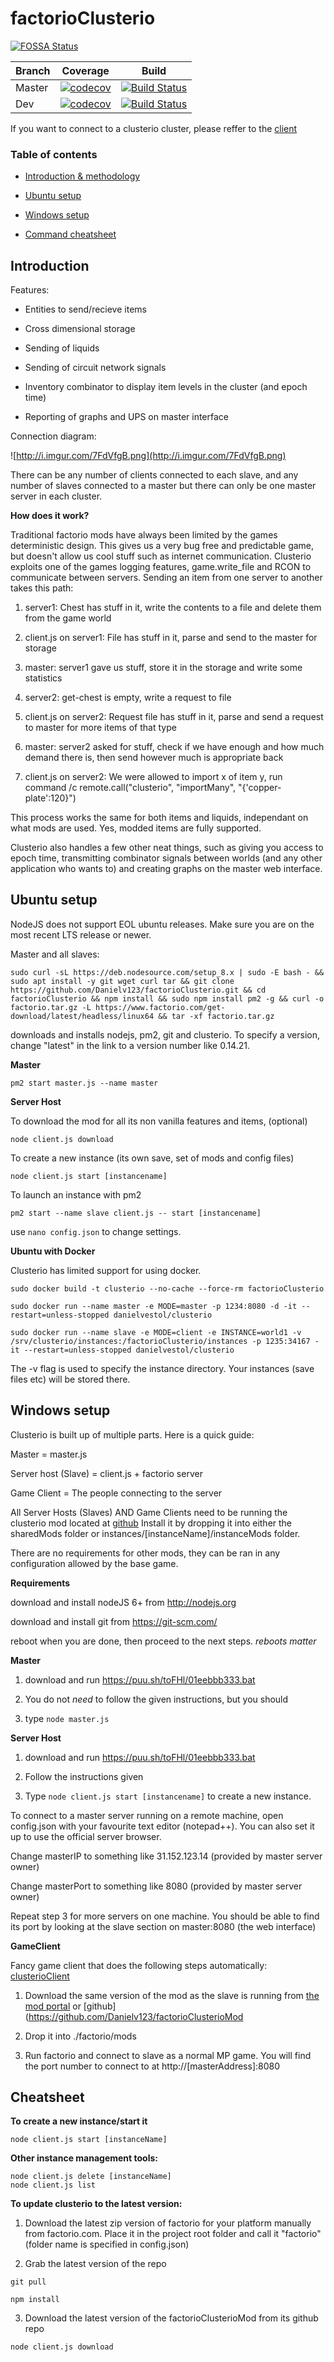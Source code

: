 # factorioClusterio
[![FOSSA Status](https://app.fossa.io/api/projects/git%2Bgithub.com%2FDanielv123%2FfactorioClusterio.svg?type=shield)](https://app.fossa.io/projects/git%2Bgithub.com%2FDanielv123%2FfactorioClusterio?ref=badge_shield)

| Branch | Coverage | Build |
|--------|----------| ----- |
| Master | [![codecov](https://codecov.io/gh/Danielv123/factorioClusterio/branch/master/graph/badge.svg)](https://codecov.io/gh/Danielv123/factorioClusterio) | [![Build Status](https://travis-ci.org/Danielv123/factorioClusterio.svg?branch=master)](https://travis-ci.org/Danielv123/factorioClusterio) |
| Dev    | [![codecov](https://codecov.io/gh/Danielv123/factorioClusterio/branch/dev/graph/badge.svg)](https://codecov.io/gh/Danielv123/factorioClusterio) | [![Build Status](https://travis-ci.org/Danielv123/factorioClusterio.svg?branch=dev)](https://travis-ci.org/Danielv123/factorioClusterio) |

If you want to connect to a clusterio cluster, please reffer to the [client](https://github.com/Danielv123/factorioClusterioClient)

### Table of contents

* [Introduction & methodology](#introduction)

* [Ubuntu setup](#ubuntu-setup)

* [Windows setup](#windows-setup)

* [Command cheatsheet](#cheatsheet)

## Introduction

Features:

- Entities to send/recieve items

- Cross dimensional storage

- Sending of liquids

- Sending of circuit network signals

- Inventory combinator to display item levels in the cluster (and epoch time)

- Reporting of graphs and UPS on master interface

Connection diagram:

![http://i.imgur.com/7FdVfgB.png](http://i.imgur.com/7FdVfgB.png)

There can be any number of clients connected to each slave, and any number of slaves connected to a master but there can only be one master server in each cluster.

**How does it work?**

Traditional factorio mods have always been limited by the games deterministic design. This gives us a very bug free and predictable game, but doesn't allow us cool stuff such as internet communication.
Clusterio exploits one of the games logging features, game.write_file and RCON to communicate between servers. Sending an item from one server to another takes this path:

1. server1: Chest has stuff in it, write the contents to a file and delete them from the game world

2. client.js on server1: File has stuff in it, parse and send to the master for storage

3. master: server1 gave us stuff, store it in the storage and write some statistics

4. server2: get-chest is empty, write a request to file

5. client.js on server2: Request file has stuff in it, parse and send a request to master for more items of that type

6. master: server2 asked for stuff, check if we have enough and how much demand there is, then send however much is appropriate back

7. client.js on server2: We were allowed to import x of item y, run command /c remote.call("clusterio", "importMany", "{'copper-plate':120}")

This process works the same for both items and liquids, independant on what mods are used. Yes, modded items are fully supported.

Clusterio also handles a few other neat things, such as giving you access to epoch time, transmitting combinator signals between worlds (and any other application who wants to) and 
creating graphs on the master web interface.

## Ubuntu setup

NodeJS does not support EOL ubuntu releases. Make sure you are on the most recent LTS release or newer.

Master and all slaves:

    sudo curl -sL https://deb.nodesource.com/setup_8.x | sudo -E bash - && sudo apt install -y git wget curl tar && git clone https://github.com/Danielv123/factorioClusterio.git && cd factorioClusterio && npm install && sudo npm install pm2 -g && curl -o factorio.tar.gz -L https://www.factorio.com/get-download/latest/headless/linux64 && tar -xf factorio.tar.gz

downloads and installs nodejs, pm2, git and clusterio. To specify a version, change "latest" in the link to a version number like 0.14.21.

**Master**

    pm2 start master.js --name master
    
**Server Host**
    
To download the mod for all its non vanilla features and items, (optional)

    node client.js download

To create a new instance (its own save, set of mods and config files)

    node client.js start [instancename]

To launch an instance with pm2

    pm2 start --name slave client.js -- start [instancename]

use `nano config.json` to change settings.

**Ubuntu with Docker**

Clusterio has limited support for using docker.

    sudo docker build -t clusterio --no-cache --force-rm factorioClusterio
	
	sudo docker run --name master -e MODE=master -p 1234:8080 -d -it --restart=unless-stopped danielvestol/clusterio
	
	sudo docker run --name slave -e MODE=client -e INSTANCE=world1 -v /srv/clusterio/instances:/factorioClusterio/instances -p 1235:34167 -it --restart=unless-stopped danielvestol/clusterio

The -v flag is used to specify the instance directory. Your instances (save files etc) will be stored there.

## Windows setup

Clusterio is built up of multiple parts. Here is a quick guide:

Master = master.js

Server host (Slave) = client.js + factorio server

Game Client = The people connecting to the server

All Server Hosts (Slaves) AND Game Clients need to be running the clusterio mod located at [github](https://github.com/Danielv123/factorioClusterioMod) Install it by dropping it into either the sharedMods folder or instances/[instanceName]/instanceMods folder.

There are no requirements for other mods, they can be ran in any configuration allowed by the base game.

**Requirements**

download and install nodeJS 6+ from http://nodejs.org

download and install git from https://git-scm.com/

reboot when you are done, then proceed to the next steps. *reboots matter*

**Master**

1. download and run https://puu.sh/toFHl/01eebbb333.bat

2. You do not *need* to follow the given instructions, but you should

3. type `node master.js`

**Server Host**

1. download and run https://puu.sh/toFHl/01eebbb333.bat

2. Follow the instructions given

3. Type `node client.js start [instancename]` to create a new instance.

To connect to a master server running on a remote machine, open config.json with your favourite text editor (notepad++). You can also set it up to use the official server browser.

Change masterIP to something like 31.152.123.14 (provided by master server owner)

Change masterPort to something like 8080 (provided by master server owner)

Repeat step 3 for more servers on one machine. You should be able to find its port by looking at the slave section on master:8080 (the web interface)

**GameClient**

Fancy game client that does the following steps automatically: [clusterioClient](https://github.com/Danielv123/factorioClusterioClient)

1. Download the same version of the mod as the slave is running from [the mod portal](https://mods.factorio.com/mods/Danielv123/clusterio) or [github](https://github.com/Danielv123/factorioClusterioMod

2. Drop it into ./factorio/mods

3. Run factorio and connect to slave as a normal MP game. You will find the port number to connect to at http://[masterAddress]:8080

## Cheatsheet

**To create a new instance/start it**

    node client.js start [instanceName]

**Other instance management tools:**
```
node client.js delete [instanceName]
node client.js list
```
**To update clusterio to the latest version:**

1. Download the latest zip version of factorio for your platform manually from factorio.com. Place it in the project root folder and call it "factorio" (folder name is specified in config.json)

2. Grab the latest version of the repo

```
git pull

npm install
```

3. Download the latest version of the factorioClusterioMod from its github repo
```
node client.js download
```